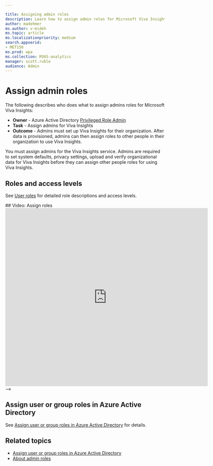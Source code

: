 ```yaml
---

title: Assigning admin roles
description: Learn how to assign admin roles for Microsoft Viva Insights
author: madehmer
ms.author: v-mideh
ms.topic: article
ms.localizationpriority: medium 
search.appverid:
- MET150
ms.prod: wpa
ms.collection: M365-analytics
manager: scott.ruble
audience: Admin
---
```


# Assign admin roles

The following describes who does what to assign admins roles for Microsoft Viva Insights:

* **Owner** - Azure Active Directory [Privileged Role Admin](/azure/active-directory/roles/permissions-reference#privileged-role-administrator)
* **Task** - Assign admins for Viva Insights
* **Outcome** - Admins must set up Viva Insights for their organization. After data is provisioned, admins can then assign roles to other people in their organization to use Viva Insights.

You must assign admins for the Viva Insights service. Admins are required to set system defaults, privacy settings, upload and verify organizational data for Viva Insights before they can assign other people roles for using Viva Insights.

## Roles and access levels

See [User roles](../use/user-roles.md) for detailed role descriptions and access levels.
<!-->
## Video: Assign roles

<iframe width="640" height="564" src="https://player.vimeo.com/video/282897409" frameborder="0" allowFullScreen mozallowfullscreen webkitAllowFullScreen></iframe>
-->
## Assign user or group roles in Azure Active Directory

See [Assign user or group roles in Azure Active Directory](../setup/assign-user-roles.md) for details.

## Related topics

* [Assign user or group roles in Azure Active Directory](../setup/assign-user-roles.md)
* [About admin roles](/microsoft-365/admin/add-users/about-admin-roles?view=o365-worldwide&preserve-view=true)
